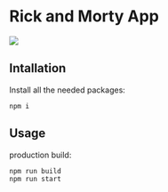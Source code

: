 # Rick and Morty App

<img src="https://cdn.computerhoy.com/sites/navi.axelspringer.es/public/media/image/2021/06/rick-morty-2381623.jpg" />

## Intallation

Install all the needed packages:

 ```
 npm i
 ```



## Usage

production build:

 ```
npm run build
npm run start
 ```



